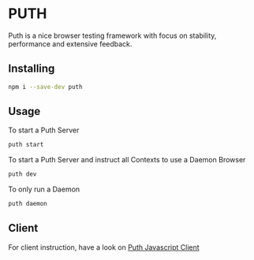 # PUTH

Puth is a nice browser testing framework with focus on stability, performance and extensive feedback.

## Installing

```bash
npm i --save-dev puth
```

## Usage

To start a Puth Server
```bash
puth start
```

To start a Puth Server and instruct all Contexts to use a Daemon Browser
```bash
puth dev
```

To only run a Daemon
```bash
puth daemon
```

## Client

For client instruction, have a look on [Puth Javascript Client](https://puth.dev/docs/javascript)